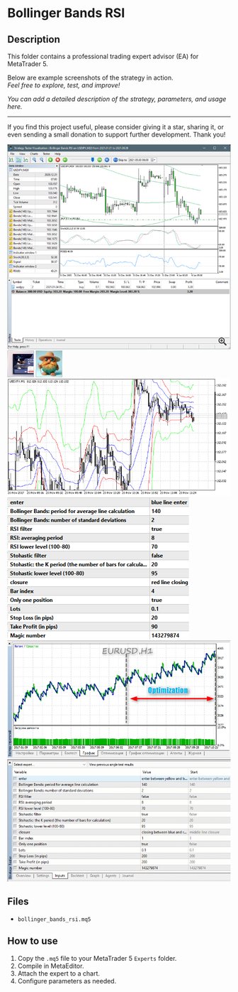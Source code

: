 # Bollinger Bands RSI

## Description
This folder contains a professional trading expert advisor (EA) for MetaTrader 5.

Below are example screenshots of the strategy in action.  
*Feel free to explore, test, and improve!*

*You can add a detailed description of the strategy, parameters, and usage here.*

---

If you find this project useful, please consider giving it a star, sharing it, or even sending a small donation to support further development. Thank you!

![Screenshot](1578427615019__1.png)
![Screenshot](5F50C461-02A9.png)
![Screenshot](65d8b5a2-f9d9.jpg)
![Screenshot](Bollinger_Bands_RSI.png)
![Screenshot](Bollinger_Bands_RSI_parameters.png)
![Screenshot](Bollinger_Bands_RSI_result.png)
![Screenshot](Untitled_Project.gif)

## Files
- `bollinger_bands_rsi.mq5`

## How to use
1. Copy the `.mq5` file to your MetaTrader 5 `Experts` folder.
2. Compile in MetaEditor.
3. Attach the expert to a chart.
4. Configure parameters as needed.

